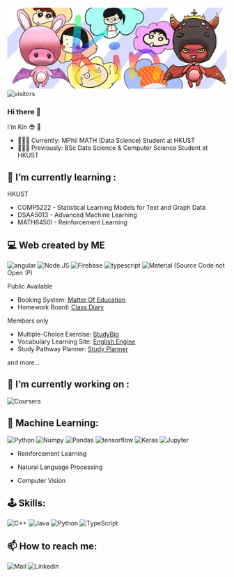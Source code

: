 ![Banner](./banner.jpeg)
![visitors](https://visitor-badge.laobi.icu/badge?page_id=kinkinava.kinkinava)
### Hi there 👋

I'm Kin 😎 🙈
- 🧑🏻‍💻 Currently: MPhil MATH (Data Science) Student at HKUST
- 🧑🏻‍💻 Previously:  BSc Data Science & Computer Science Student at HKUST
<!--
**kinkinava/kinkinava** is a ✨ _special_ ✨ repository because its `README.md` (this file) appears on your GitHub profile.

Here are some ideas to get you started:

- 🔭 I’m currently working on ...
- 🌱 I’m currently learning ...
- 👯 I’m looking to collaborate on ...
- 🤔 I’m looking for help with ...
- 💬 Ask me about ...
- 📫 How to reach me: ...
- 😄 Pronouns: ...
- ⚡ Fun fact: ...
-->

<h2>🌱 I’m currently learning :</h2>

HKUST
- COMP5222 - Statistical Learning Models for Text and Graph Data
- DSAA5013  - Advanced Machine Learning
- MATH6450I - Reinforcement Learning

<h2>💻 Web created by ME</h2>

![angular](https://img.shields.io/badge/Angular-DD0031?style=for-the-badge&logo=angular&logoColor=white) ![Node.JS](https://img.shields.io/badge/Node.js-339933?style=for-the-badge&logo=nodedotjs&logoColor=white) ![Firebase](https://img.shields.io/badge/firebase-ffca28?style=for-the-badge&logo=firebase&logoColor=black) ![typescript](https://img.shields.io/badge/TypeScript-007ACC?style=for-the-badge&logo=typescript&logoColor=white) ![Material](https://img.shields.io/badge/-materialize--css-ff69b4?style=for-the-badge&logo=materialize--css&logoColor=white) 
(Source Code not Open :P)

Public Available  
- Booking System: [Matter Of Education](https://booking.matterofeducation.com/)
- Homework Board: [Class Diary](https://classdiary.plkcfs.edu.hk/)

Members only

- Multiple-Choice Exercise: [StudyBio](https://studybio.net/)
- Vocabulary Learning Site: [English Engine](https://englishengine.plkcfs.edu.hk/)
- Study Pathway Planner: [Study Planner](https://studyplanner-sci-dev.ust.hk/) 

and more...

<h2>🔭 I’m currently working on :</h2>




![Coursera](https://img.shields.io/badge/Coursera-0056D2?style=for-the-badge&logo=Coursera&logoColor=white) 




<h2>🤖 Machine Learning:</h2>

![Python](https://img.shields.io/badge/Python-3776AB?style=for-the-badge&logo=python&logoColor=white) ![Numpy](https://img.shields.io/badge/Numpy-777BB4?style=for-the-badge&logo=numpy&logoColor=white) ![Pandas](https://img.shields.io/badge/Pandas-2C2D72?style=for-the-badge&logo=pandas&logoColor=white) ![tensorflow](https://img.shields.io/badge/TensorFlow-FF6F00?style=for-the-badge&logo=tensorflow&logoColor=white) ![Keras](https://img.shields.io/badge/Keras-D00000?style=for-the-badge&logo=Keras&logoColor=white) ![Jupyter](https://img.shields.io/badge/Jupyter-F37626.svg?&style=for-the-badge&logo=Jupyter&logoColor=white) 

- Reinforcement Learning

- Natural Language Processing

- Computer Vision

<h2>🕹️ Skills:</h2>

![C++](https://img.shields.io/badge/C%2B%2B-00599C?style=for-the-badge&logo=c%2B%2B&logoColor=white) ![Java](https://img.shields.io/badge/Java-ED8B00?style=for-the-badge&logo=java&logoColor=white) ![Python](	https://img.shields.io/badge/Python-3776AB?style=for-the-badge&logo=python&logoColor=white) ![TypeScript](https://img.shields.io/badge/TypeScript-007ACC?style=for-the-badge&logo=typescript&logoColor=white) 

<h2>📫 How to reach me:</h2>

![Mail](https://img.shields.io/badge/Gmail-D14836?style=for-the-badge&logo=gmail&logoColor=white) ![Linkedin](https://img.shields.io/badge/LinkedIn-0077B5?style=for-the-badge&logo=linkedin&logoColor=white) 